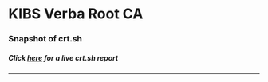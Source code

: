 # KIBS Verba Root CA
### Snapshot of crt.sh
##### Click [here](https://crt.sh/?q=CF442178CD0DC69BE5591F5B4C124A9B66D460A5CBA10CCDFE9EE5441C0E1E4B) for a live crt.sh report

---

